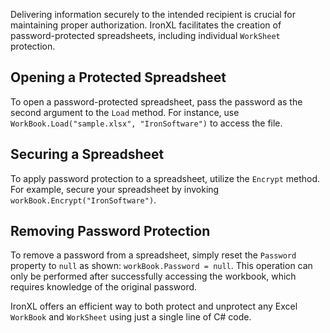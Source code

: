 Delivering information securely to the intended recipient is crucial for maintaining proper authorization. IronXL facilitates the creation of password-protected spreadsheets, including individual `WorkSheet` protection.

## Opening a Protected Spreadsheet

To open a password-protected spreadsheet, pass the password as the second argument to the `Load` method. For instance, use `WorkBook.Load("sample.xlsx", "IronSoftware")` to access the file.

## Securing a Spreadsheet

To apply password protection to a spreadsheet, utilize the `Encrypt` method. For example, secure your spreadsheet by invoking `workBook.Encrypt("IronSoftware")`.

## Removing Password Protection

To remove a password from a spreadsheet, simply reset the `Password` property to `null` as shown: `workBook.Password = null`. This operation can only be performed after successfully accessing the workbook, which requires knowledge of the original password.

IronXL offers an efficient way to both protect and unprotect any Excel `WorkBook` and `WorkSheet` using just a single line of C# code.